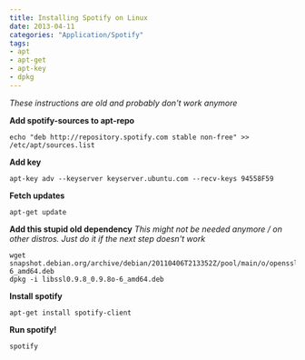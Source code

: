 ```yaml
---
title: Installing Spotify on Linux
date: 2013-04-11
categories: "Application/Spotify"
tags:
- apt
- apt-get
- apt-key
- dpkg
---
```

*These instructions are old and probably don't work anymore*

**Add spotify-sources to apt-repo**

    echo "deb http://repository.spotify.com stable non-free" >> /etc/apt/sources.list

**Add key**

    apt-key adv --keyserver keyserver.ubuntu.com --recv-keys 94558F59

**Fetch updates**

    apt-get update

**Add this stupid old dependency**
*This might not be needed anymore / on other distros. Just do it if the next step doesn't work*

    wget snapshot.debian.org/archive/debian/20110406T213352Z/pool/main/o/openssl098/libssl0.9.8_0.9.8o-6_amd64.deb
    dpkg -i libssl0.9.8_0.9.8o-6_amd64.deb

**Install spotify**

    apt-get install spotify-client

**Run spotify!**

    spotify

